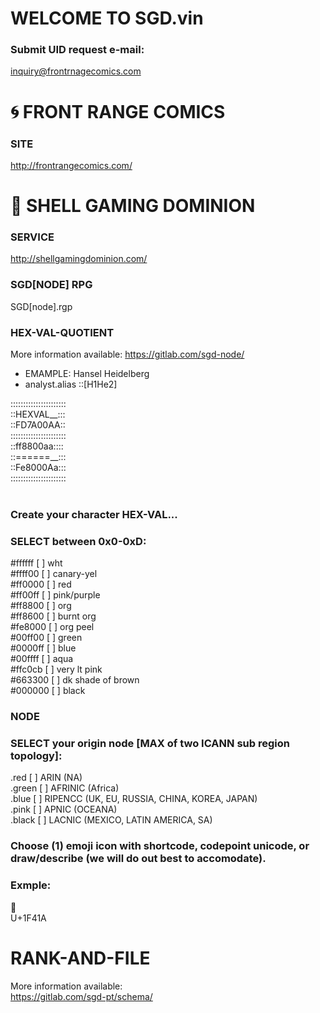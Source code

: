# WELCOME TO SGD.vin
### Submit UID request e-mail:
<inquiry@frontrnagecomics.com>

# 🌀 FRONT RANGE COMICS
### SITE
<http://frontrangecomics.com/>

# 🐚 SHELL GAMING DOMINION
### SERVICE
<http://shellgamingdominion.com/>

### SGD[NODE] RPG
SGD[node].rgp

### HEX-VAL-QUOTIENT
More information available:
<https://gitlab.com/sgd-node/>

- EMAMPLE: Hansel Heidelberg
- analyst.alias ::[H1He2]

::::::::::::::::::::::<br>
::HEXVAL__:::<br>
::FD7A00AA::<br>
::::::::::::::::::::::<br>
::ff8800aa::::<br>
::======__:::<br>
::Fe8000Aa:::<br>
::::::::::::::::::::::<br>
<br>
### Create your character HEX-VAL...<br>
### SELECT between 0x0-0xD:<br>
#ffffff [  ] wht<br>
#ffff00 [  ] canary-yel<br>
#ff0000 [  ] red<br>
#ff00ff [  ] pink/purple<br>
#ff8800 [  ] org<br>
#ff8600 [  ] burnt org<br>
#fe8000 [  ] org peel<br>
#00ff00 [  ] green<br>
#0000ff [  ] blue<br>
#00ffff [  ] aqua<br>
#ffc0cb [  ] very lt pink<br>
#663300 [  ] dk shade of brown<br>
#000000 [  ] black<br>

### NODE<br>
### SELECT your origin node [MAX of two ICANN sub region topology]:<br>
.red   [  ] ARIN (NA)<br>
.green [  ] AFRINIC (Africa)<br>
.blue  [  ] RIPENCC (UK, EU, RUSSIA, CHINA, KOREA, JAPAN)<br>
.pink  [  ] APNIC (OCEANA)<br>
.black [  ] LACNIC (MEXICO, LATIN AMERICA, SA)<br>

### Choose (1) emoji icon with shortcode, codepoint unicode, or draw/describe (we will do out best to accomodate).
### Exmple:
:shell: <br>
U+1F41A <br>

# RANK-AND-FILE<br>
More information available:<br>
<https://gitlab.com/sgd-pt/schema/><br>

